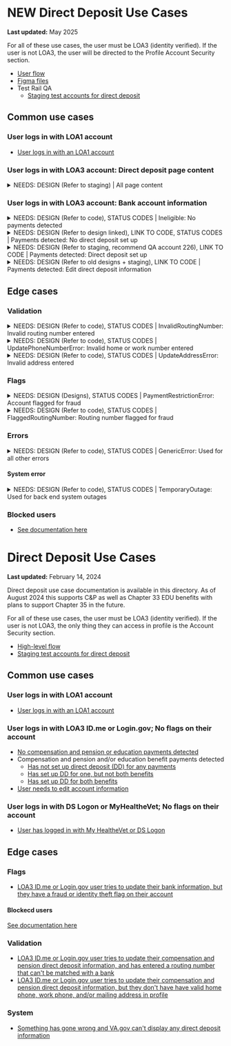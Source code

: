 # NEW Direct Deposit Use Cases

**Last updated:** May 2025

For all of these use cases, the user must be LOA3 (identity verified). If the user is not LOA3, the user will be directed to the Profile Account Security section.

- [User flow](https://app.mural.co/t/departmentofveteransaffairs9999/m/departmentofveteransaffairs9999/1746465334851/afdc4978dfd4cd9880a90f4066e236095170365b?wid=0-1743526306164&outline=open)
- [Figma files](https://www.figma.com/design/CUR39JNnF2CS8SidGiWmYG/Profile---Direct-Deposit?node-id=0-1&t=YyRIssxrSn59rYTM-1)
- Test Rail QA
   - [Staging test accounts for direct deposit](https://github.com/department-of-veterans-affairs/va.gov-team-sensitive/blob/master/Administrative/vagov-users/staging-test-accounts-direct-deposit.md)

## Common use cases
### User logs in with LOA1 account
- [User logs in with an LOA1 account](https://github.com/department-of-veterans-affairs/va.gov-team/blob/master/products/identity-personalization/profile/use-cases/loa1-user.md)


### User logs in with LOA3 account: Direct deposit page content

<details><summary>NEEDS: DESIGN (Refer to staging) | All page content</summary>

- **Use case:** Content shows for all LOA3 users. Bank account information is dynamic, all other information is read only.
- **Status code:** None
- **Content:**

- Card: Bank account information
- Additional info: How to update your direct deposit information for Montgomery GI Bill
- Information alert: What if I think I’ve been the victim of bank fraud?
- Card: VA payment history

- **Format:** See designs
- [Link to designs]
- [Link to code]

</details>


### User logs in with LOA3 account: Bank account information

<details><summary>NEEDS: DESIGN (Refer to code), STATUS CODES | Ineligible: No payments detected</summary>

- **Use case:** Detected that the user is not receiving any payments.
- **Status code:** TBD
- **Content:**

Our records show that you don’t receive benefit payments from VA.

If you think this is an error, or think you have been a victim of bank fraud call us at 800-827-1000 (TTY: 711). We’re here Monday through Friday, 8:00 a.m. to 9:00 p.m. ET.

- **Format:** Body copy
- [Link to designs]
- [Link to code](https://github.com/department-of-veterans-affairs/vets-website/blob/cc4af4e2e0fed33ea05835acd63566fd02970abd/src/applications/personalization/profile/components/direct-deposit/alerts/Ineligible.jsx)

</details>


<details><summary>NEEDS: DESIGN (Refer to design linked), LINK TO CODE, STATUS CODES | Payments detected: No direct deposit set up</summary>

- **Use case:** Detected the user is receiving payments, but does not have direct deposit set up.
- **Status code:** TBD
- **Content:** Content prompts user to add account information by clicking the 'Edit' button.
- **Format:** See designs
- [Link to designs](https://www.figma.com/design/CUR39JNnF2CS8SidGiWmYG/Profile---Direct-Deposit?node-id=0-104&t=YyRIssxrSn59rYTM-1)
- [Link to code]

</details>


<details><summary>NEEDS: DESIGN (Refer to staging, recommend QA account 226), LINK TO CODE | Payments detected: Direct deposit set up</summary>

- **Use case:** Detected the user is receiving payments, and has direct deposit set up.
- **Status code:** 200
- **Content:** Bank information shows as read only, with an option to click an 'Edit' button to change information.
- **Format:** See designs
- [Link to designs]
- [Link to code]

</details>


<details><summary>NEEDS: DESIGN (Refer to old designs + staging), LINK TO CODE | Payments detected: Edit direct deposit information</summary>

- **Use case:** Triggered when a user clicks the Edit button.
- **Status code:** None
- **Content:**

**Editing**
- All fields appear inline in the bank information section. For security purposes, all fields are blank when edit mode is entered.
- Errors appear inline with inputs per VADS component standards.
- [Link to designs]

**Saving changes**
- Once the form is successfully saved, the user is returned to "read" mode and a success alert should display above the edit button.
- When direct deposit information is changed, a confirmation email is sent to the user in case they did not make these updates. We send these emails to both the contact email address in the profile **and** the sign in email address in case of fraud. These confirmation emails have information on how to report fraud.
- [Link to designs](https://www.figma.com/design/CUR39JNnF2CS8SidGiWmYG/Profile---Direct-Deposit?node-id=0-116&t=YyRIssxrSn59rYTM-1)

**Save errors**
- All save errors are captured in the error section.

**Canceling changes**
- If a user has made changes to any form field, and hits cancel, they'll be presented with a modal asking them to confirm they want to leave edit mode.
- [Link to designs]

- **Format:** See designs
- [Link to code]

</details>


## Edge cases

### Validation

<details><summary>NEEDS: DESIGN (Refer to code), STATUS CODES | InvalidRoutingNumber: Invalid routing number entered</summary>

- **Use case:** User edits their direct deposit information, a call is made to match the routing number, and the routing number is incorrect. Alert appears above input fields in Bank account information edit use case.
- **Status code:** TBD
- **Content:**

We can’t find a bank linked to the routing number you entered.

Review your routing number and make sure it’s correct.

- **Format:** [Error alert component](https://design.va.gov/components/alert/#error-alert)
- [Link to designs]
- [Link to code](https://github.com/department-of-veterans-affairs/vets-website/blame/8bb9e606cbe6ac0d17598e748a550218b5bf3f2f/src/applications/personalization/profile/components/direct-deposit/alerts/UpdateErrorAlert.jsx#L65)

</details>


<details><summary>NEEDS: DESIGN (Refer to code), STATUS CODES | UpdatePhoneNumberError: Invalid home or work number entered</summary>

- **Use case:** User edits their direct deposit information, a call is made to match the home and work phone, and the information is incorrect. There is no requirement to have valid phone numbers on file, and this is a legacy event from eBenefits. [More context linked here](https://github.com/department-of-veterans-affairs/va.gov-team/blob/master/products/identity-personalization/direct-deposit/use-cases/validation-address-phone.md). Alert appears above input fields in Bank account information edit use case.
- **Status code:** TBD
- **Content:**

We’re sorry. We couldn’t update your direct deposit bank information because your ${phoneNumberType} phone number is missing or invalid. Please go back to your profile and fill in this required information.

- **Format:** [Error alert component](https://design.va.gov/components/alert/#error-alert)
- [Link to designs]
- [Link to code](https://github.com/department-of-veterans-affairs/vets-website/blame/8bb9e606cbe6ac0d17598e748a550218b5bf3f2f/src/applications/personalization/profile/components/direct-deposit/alerts/UpdateErrorAlert.jsx#L106)

</details>


<details><summary>NEEDS: DESIGN (Refer to code), STATUS CODES | UpdateAddressError: Invalid address entered</summary>

- **Use case:** User edits their direct deposit information, a call is made to match the address, and the information is incorrect. There is no requirement to have valid addresses on file, and this is a legacy event from eBenefits. [More context linked here](https://github.com/department-of-veterans-affairs/va.gov-team/blob/master/products/identity-personalization/direct-deposit/use-cases/validation-address-phone.md). Alert appears above input fields in Bank account information edit use case.
- **Status code:** TBD
- **Content:**

We’re sorry. We couldn’t update your direct deposit bank information because your mailing address is missing or invalid. Please go back to your profile and fill in this required information.

- **Format:** [Error alert component](https://design.va.gov/components/alert/#error-alert)
- [Link to designs]
- [Link to code](https://github.com/department-of-veterans-affairs/vets-website/blame/8bb9e606cbe6ac0d17598e748a550218b5bf3f2f/src/applications/personalization/profile/components/direct-deposit/alerts/UpdateErrorAlert.jsx#L93)

</details>

 
### Flags 

<details><summary>NEEDS: DESIGN (Designs), STATUS CODES | PaymentRestrictionError: Account flagged for fraud</summary>

- **Use case:** User edits their direct deposit information, a call is made to check for fraud, and returns the alert. Alert appears above input fields in Bank account information edit use case.
- **Status code:** TBD
- **Content:**

H2: We couldn't update your direct deposit information

We’re sorry. We couldn’t process your direct deposit update.

What you can do now:

Call us at 800-827-1000 (TTY: 711). Tell the representative you received this message that we couldn’t process your direct deposit update. They’ll help you verify your account details and fix the problem. We’re here Monday through Friday, 8:00 a.m. to 9:00 p.m. ET.

Or you can contact a regional office near you to come in for help in person. [Find a VA regional office near you (opens in a new tab)](https://www.va.gov/find-locations)

- **Format:** [Error alert component](https://design.va.gov/components/alert/#error-alert)
- [Link to designs](https://www.figma.com/design/CUR39JNnF2CS8SidGiWmYG/Profile---Direct-Deposit?node-id=1855-3868&t=YyRIssxrSn59rYTM-1)
- [Link to code](https://github.com/department-of-veterans-affairs/vets-website/blame/8bb9e606cbe6ac0d17598e748a550218b5bf3f2f/src/applications/personalization/profile/components/direct-deposit/alerts/UpdateErrorAlert.jsx#L123C10-L123C33)

</details>


<details><summary>NEEDS: DESIGN (Refer to code), STATUS CODES | FlaggedRoutingNumber: Routing number flagged for fraud</summary>

- **Use case:** User edits their direct deposit information, a call is made to check for routing number fraud, and returns the alert. Alert appears above input fields in Bank account information edit use case.
- **Status code:** TBD
- **Content:**

H2: We couldn't update your direct deposit information

We’re sorry. The bank routing number you entered requires additional verification before we can save your information. To use this bank routing number, you’ll need to call us at 800-827-1000 (TTY: 711). We’re here Monday through Friday, 8:00 a.m. to 9:00 p.m. ET.

You can also update this information by mail or in person at a VA regional office.

[Learn how to update your direct deposit bank information.](https://www.va.gov/change-direct-deposit/)

- **Format:** [Error alert component](https://design.va.gov/components/alert/#error-alert)
- [Link to designs]
- [Link to code](https://github.com/department-of-veterans-affairs/vets-website/blame/8bb9e606cbe6ac0d17598e748a550218b5bf3f2f/src/applications/personalization/profile/components/direct-deposit/alerts/UpdateErrorAlert.jsx#L37)

</details>


### Errors 

<details><summary>NEEDS: DESIGN (Refer to code), STATUS CODES | GenericError: Used for all other errors</summary>

- **Use case:** Unsure when this is used.
- **Status code:** TBD
- **Content:**

H2: We couldn't update your direct deposit information

We’re sorry. We couldn’t update your payment information. Please try again

- **Format:** [Error alert component](https://design.va.gov/components/alert/#error-alert)
- [Link to designs]
- [Link to code](https://github.com/department-of-veterans-affairs/vets-website/blame/8bb9e606cbe6ac0d17598e748a550218b5bf3f2f/src/applications/personalization/profile/components/direct-deposit/alerts/UpdateErrorAlert.jsx#L81)

</details>


#### System error

<details><summary>NEEDS: DESIGN (Refer to code), STATUS CODES | TemporaryOutage: Used for back end system outages</summary>

- **Use case:** Error will appear when we are having issues connecting to the back end, and can't determine if they have direct deposit information to show. There is no action the user can take to correct this.
- **Status code:** TBD
- **Content:**

H2: Direct deposit information isn’t available right now

We’re sorry. Direct deposit information isn’t available right now. We’re doing some maintenance work on this system.

Refresh this page or try again later.

- **Format:** [Warning alert component](https://design.va.gov/components/alert/#warning-alert)
- [Link to designs]
- [Link to code](https://github.com/department-of-veterans-affairs/vets-website/blob/cc4af4e2e0fed33ea05835acd63566fd02970abd/src/applications/personalization/profile/components/direct-deposit/alerts/TemporaryOutage.jsx#L32)

</details>
 

### Blocked users 
- [See documentation here](https://github.com/department-of-veterans-affairs/va.gov-team/blob/master/products/identity-personalization/profile/use-cases/blocked-account.md)
 


# Direct Deposit Use Cases

**Last updated:** February 14, 2024

Direct deposit use case documentation is available in this directory. As of August 2024 this supports C&P as well as Chapter 33 EDU benefits with plans to support Chapter 35 in the future.

For all of these use cases, the user must be LOA3 (identity verified). If the user is not LOA3, the only thing they can access in profile is the Account Security section.

- [High-level flow](https://www.figma.com/file/CUR39JNnF2CS8SidGiWmYG/Profile-Direct-Deposit?type=design&node-id=0%3A306&mode=design&t=JeBw2hRh9J5QSuL7-1)
- [Staging test accounts for direct deposit](https://github.com/department-of-veterans-affairs/va.gov-team-sensitive/blob/master/Administrative/vagov-users/staging-test-accounts-direct-deposit.md)

## Common use cases
### User logs in with LOA1 account
- [User logs in with an LOA1 account](https://github.com/department-of-veterans-affairs/va.gov-team/blob/master/products/identity-personalization/profile/use-cases/loa1-user.md)

### User logs in with LOA3 ID.me or Login.gov; No flags on their account
- [No compensation and pension or education payments detected](https://github.com/department-of-veterans-affairs/va.gov-team/blob/master/products/identity-personalization/direct-deposit/use-cases/payments-not-detected.md)
- Compensation and pension and/or education benefit payments detected
  - [Has not set up direct deposit (DD) for any payments](https://github.com/department-of-veterans-affairs/va.gov-team/blob/master/products/identity-personalization/direct-deposit/use-cases/payments-detected-dd-not-setup.md)
  - [Has set up DD for one, but not both benefits](https://github.com/department-of-veterans-affairs/va.gov-team/blob/master/products/identity-personalization/direct-deposit/use-cases/payments-detected-partial-setup.md)
  - [Has set up DD for both benefits](https://github.com/department-of-veterans-affairs/va.gov-team/blob/master/products/identity-personalization/direct-deposit/use-cases/payments-detected-complete-setup.md)
- [User needs to edit account information](https://github.com/department-of-veterans-affairs/va.gov-team/blob/master/products/identity-personalization/direct-deposit/use-cases/editing-account-info.md)

### User logs in with DS Logon or MyHealtheVet; No flags on their account
- [User has logged in with My HealtheVet or DS Logon](https://github.com/department-of-veterans-affairs/va.gov-team/blob/master/products/identity-personalization/direct-deposit/use-cases/gate-mhv-dslogon.md)

## Edge cases

### Flags 
- [LOA3 ID.me or Login.gov user tries to update their bank information, but they have a fraud or identity theft flag on their account](https://github.com/department-of-veterans-affairs/va.gov-team/blob/master/products/identity-personalization/direct-deposit/use-cases/flag-fraud.md)
#### Blockecd users 
[See documentation here](https://github.com/department-of-veterans-affairs/va.gov-team/blob/master/products/identity-personalization/profile/use-cases/blocked-account.md)

### Validation
- [LOA3 ID.me or Login.gov user tries to update their compensation and pension direct deposit information, and has entered a routing number that can't be matched with a bank](https://github.com/department-of-veterans-affairs/va.gov-team/blob/master/products/identity-personalization/direct-deposit/use-cases/editing-account-info.md#save-error-routing-number-entered-is-invalid-and-cant-be-matched-to-a-bank)
- [LOA3 ID.me or Login.gov user tries to update their compensation and pension direct deposit information, but they don't have
 have valid home phone, work phone, and/or mailing address in profile](https://github.com/department-of-veterans-affairs/va.gov-team/blob/master/products/identity-personalization/direct-deposit/use-cases/validation-address-phone.md)


### System
- [Something has gone wrong and VA.gov can't display any direct deposit information](https://github.com/department-of-veterans-affairs/va.gov-team/blob/master/products/identity-personalization/direct-deposit/use-cases/system-cant-display-dd.md)
